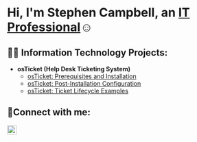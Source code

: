 <h1>Hi, I'm Stephen Campbell, an <a href="https://linkedin.com/in/stephen-campbell-8b4676358">IT Professional</a>☺</h1>

<h2>👨‍💻 Information Technology Projects:</h2>

- <b>osTicket (Help Desk Ticketing System)</b>
  - [osTicket: Prerequisites and Installation](https://github.com/jaxsonjames1023/osticket-prereqs)
  - [osTicket: Post-Installation Configuration](https://github.com/jaxsonjames1023/osticket-Post-Installation-Configuration)
  - [osTicket: Ticket Lifecycle Examples](https://github.com/jaxsonjames1023/os-ticket-Ticket-Examples)


<h2>🤳Connect with me:</h2>


[<img align="left" alt="Josh | LinkedIn" width="22px" src="https://cdn.jsdelivr.net/npm/simple-icons@v3/icons/linkedin.svg" />][linkedin]



[twitter]: https://twitter.com/
[instagram]: https://www.instagram.com/
[linkedin]: https://linkedin.com/in/stephen-campbell-8b4676358
